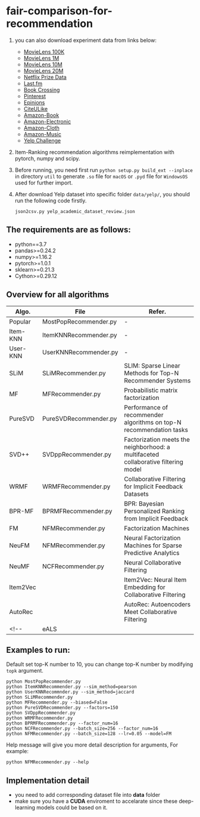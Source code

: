 <!--
 * @Author: Yu Di
 * @Date: 2019-09-29 10:33:55
 * @LastEditors: Yudi
 * @LastEditTime: 2019-11-14 11:39:54
 * @Company: Cardinal Operation
 * @Email: yudi@shanshu.ai
 * @Description: 
 -->

# fair-comparison-for-recommendation

1. you can also download experiment data from links below: 
    - [MovieLens 100K](https://grouplens.org/datasets/movielens/100k/)
    - [MovieLens 1M](https://grouplens.org/datasets/movielens/1m/)
    - [MovieLens 10M](https://grouplens.org/datasets/movielens/10m/)
    - [MovieLens 20M](https://grouplens.org/datasets/movielens/20m/)
    - [Netflix Prize Data](https://archive.org/download/nf_prize_dataset.tar)
    - [Last.fm](https://grouplens.org/datasets/hetrec-2011/)
    - [Book Crossing](https://grouplens.org/datasets/book-crossing/)
    - [Pinterest](https://data.mendeley.com/datasets/fs4k2zc5j5/3)
    - [Epinions](http://trustlet.org/epinions.html)
    - [CiteULike](https://github.com/js05212/citeulike-a)
    - [Amazon-Book](http://snap.stanford.edu/data/amazon/productGraph/categoryFiles/ratings_Books.csv)
    - [Amazon-Electronic](http://snap.stanford.edu/data/amazon/productGraph/categoryFiles/ratings_Electronics.csv)
    - [Amazon-Cloth](http://snap.stanford.edu/data/amazon/productGraph/categoryFiles/ratings_Clothing_Shoes_and_Jewelry.csv)
    - [Amazon-Music](http://snap.stanford.edu/data/amazon/productGraph/categoryFiles/ratings_Digital_Music.csv)
    - [Yelp Challenge](https://kaggle.com/yelp-dataset/yelp-dataset)

2. Item-Ranking recommendation algorithms reimplementation with pytorch, numpy and scipy.

3. Before running, you need first run `python setup.py build_ext --inplace` in directory `util` to generate `.so` file for `macOS` or `.pyd` file for `WindowsOS` used for further import.

4. After download Yelp dataset into specific folder `data/yelp/`, you should run the following code firstly.

    ```
    json2csv.py yelp_academic_dataset_review.json
    ```

## The requirements are as follows:

* python==3.7
* pandas>=0.24.2
* numpy>=1.16.2
* pytorch>=1.0.1
* sklearn>=0.21.3
* Cython>=0.29.12

## Overview for all algorithms

| Algo. | File | Refer. |
| ------ | ------ | ------ |
| Popular | MostPopRecommender.py | - |
| Item-KNN | ItemKNNRecommender.py | - |
| User-KNN | UserKNNRecommender.py | - |
| SLiM | SLiMRecommender.py | SLIM: Sparse Linear Methods for Top-N Recommender Systems |
| MF | MFRecommender.py | Probabilistic matrix factorization |
| PureSVD | PureSVDRecommender.py | Performance of recommender algorithms on top-N recommendation tasks |
| SVD++ | SVDppRecommender.py | Factorization meets the neighborhood: a multifaceted collaborative filtering model |
| WRMF | WRMFRecommender.py | Collaborative Filtering for Implicit Feedback Datasets |
| BPR-MF | BPRMFRecommender.py | BPR: Bayesian Personalized Ranking from Implicit Feedback |
| FM | NFMRecommender.py | Factorization Machines |
| NeuFM | NFMRecommender.py | Neural Factorization Machines for Sparse Predictive Analytics |
| NeuMF | NCFRecommender.py | Neural Collaborative Filtering |
| Item2Vec |  | Item2Vec: Neural Item Embedding for Collaborative Filtering  |
| AutoRec |  | AutoRec: Autoencoders Meet Collaborative Filtering |
<!-- | eALS |  | https://arxiv.org/pdf/1708.05024.pdf | -->


## Examples to run:

Default set top-K number to 10, you can change top-K number by modifying `topk` argument.

```
python MostPopRecommender.py
python ItemKNNRecommender.py --sim_method=pearson
python UserKNNRecommnder.py --sim_method=jaccard
python SLiMRecommender.py
python MFRecommender.py --biased=False
python PureSVDRecommender.py --factors=150
python SVDppRecommender.py
python WRMFRecommender.py
python BPRMFRecommender.py --factor_num=16
python NCFRecommender.py --batch_size=256 --factor_num=16
python NFMRecommender.py --batch_size=128 --lr=0.05 --model=FM
```

Help message will give you more detail description for arguments, For example:

```
python NFMRecommender.py --help
```

## Implementation detail

- you need to add corresponding dataset file into **data** folder
- make sure you have a **CUDA** enviroment to accelarate since these deep-learning models could be based on it.

<!-- ## Simple Result Achieved for quick look

| Algo | HR@10 | NDCG@10 | MAP@10 |
| ------ | ------ | ------ | -- |
| Pop | 0.101  | 0.338 | 0.040 |
| UserKNN | 0.141  | 0.341 | 0.069 |
| ItemKNN | 0.153  | 0.351 | 0.079 |
| SLiM | 0.359 | 0.706 | 0.262 |
| NMF | 0.157 | 0.353 | 0.078 |
| PureSVD | 0.347 | 0.638 | 0.248 |
| SVD | 0.164 | 0.365 | 0.087 |
| SVD++ | 0.152 | 0.360 | 0.077 |
| WRMF | 0.586 | 0.833 | 0.451 |
| BPR-MF | 0.705 | 0.407 | 0.315 |
| NeuMF | 0.698  | 0.401 | 0.310 |
| FM | 0.209 | 0.451 | 0.119 | -->
<!-- | NeuFM(deprecated) | 0.214  | 0.453 | 0.119 | -->

